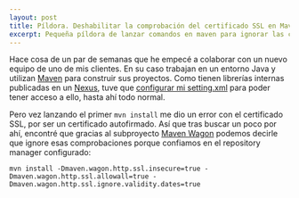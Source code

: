 ```yaml
---
layout: post
title: Píldora. Deshabilitar la comprobación del certificado SSL en Maven
excerpt: Pequeña píldora de lanzar comandos en maven para ignorar las comprobaciones de firmado SSL
---
```


Hace cosa de un par de semanas que he empecé a colaborar con un nuevo equipo de uno de mis clientes. En su caso trabajan en un entorno Java y utilizan [Maven](http://maven.apache.org/) para construir sus proyectos. Como tienen librerías internas publicadas en un [Nexus](https://www.sonatype.com/products/repository-pro), tuve que [configurar mi setting.xml](https://help.sonatype.com/repomanager3/formats/maven-repositories#MavenRepositories-ConfiguringApacheMaven) para poder tener acceso a ello, hasta ahí todo normal.

Pero vez lanzando el primer ```mvn install``` me dio un error con el certificado SSL, por ser un certificado autofirmado. Así que tras buscar un poco por ahí, encontré que gracias al subproyecto [Maven Wagon](http://maven.apache.org/wagon/) podemos decirle que ignore esas comprobaciones porque confiamos en el repository manager configurado:

```
mvn install -Dmaven.wagon.http.ssl.insecure=true -Dmaven.wagon.http.ssl.allowall=true -Dmaven.wagon.http.ssl.ignore.validity.dates=true
```
